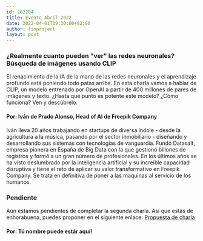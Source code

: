 ```yaml
---
id: 202204
title: Evento Abril 2022
date: 2022-04-01T19:30:00+02:00
author: tinproject
layout: post
---
```


### **¿Realmente cuanto pueden "ver" las redes neuronales? Búsqueda de imágenes usando CLIP**
El renacimiento de la IA de la mano de las redes neuronales y el aprendizaje profundo está poniendo todo patas arriba. En esta charla vamos a hablar de CLIP, un modelo entrenado por OpenAI a partir de 400 millones de pares de imágenes y texto. ¿Hasta qué punto es potente este modelo? ¿Cómo funciona? Ven y descúbrelo.

#### **Por:** Iván de Prado Alonso, Head of AI de Freepik Company
Iván lleva 20 años trabajando en startups de diversa índole - desde la agricultura a la música, pasando por el sector inmobiliario - diseñando y desarrollando sus sistemas con tecnologías de vanguardia. Fundó Datasalt, empresa pionera en España de Big Data con la que gestionó billones de registros y formó a un gran número de profesionales. En los últimos años se ha visto deslumbrado por la inteligencia artificial y su increible capacidad disruptiva y tiene el reto de aplicar su valor transformativo en Freepik Company. Se trata en definitiva de poner a las maquinas al servicio de los humanos.



### **Pendiente** 

Aún estamos pendientes de completar la segunda charla. 
Así que estás de enhorabuena, puedes proponer en el siguiente enlace: [Propuesta de charla](https://github.com/segoviatechtrain/events/issues/new?assignees=&labels=new%2C+charla&template=propuesta-de-charla.md&title=%5BPropuesta%5D+El+t%C3%ADtulo+de+tu+charla)

#### **Por:** Tú nombre puede estár aquí!

